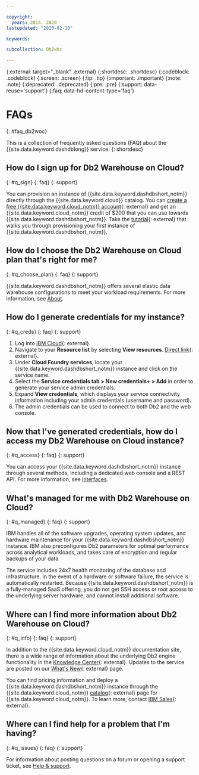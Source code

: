 ```yaml
---

copyright:
  years: 2014, 2020
lastupdated: "2020-02-10"

keywords: 

subcollection: Db2whc

---
```


<!-- Attribute definitions --> 
{:external: target="_blank" .external}
{:shortdesc: .shortdesc}
{:codeblock: .codeblock}
{:screen: .screen}
{:tip: .tip}
{:important: .important}
{:note: .note}
{:deprecated: .deprecated}
{:pre: .pre}
{:support: data-reuse='support'}
{:faq: data-hd-content-type='faq'}

# FAQs
{: #faq_db2woc}

This is a collection of frequently asked questions (FAQ) about the {{site.data.keyword.dashdblong}} service.
{: shortdesc}

## How do I sign up for Db2 Warehouse on Cloud?
{: #q_sign}
{: faq}
{: support}

You can provision an instance of {{site.data.keyword.dashdbshort_notm}} directly through the {{site.data.keyword.cloud}} catalog. You can [create a free {{site.data.keyword.cloud_notm}} account](https://cloud.ibm.com/registration?target=%2Fcatalog%2Fservices%2Fdb2-warehouse){: external} and get an {{site.data.keyword.cloud_notm}} credit of $200 that you can use towards {{site.data.keyword.dashdbshort_notm}}. Take the [tutorial](https://www.ibm.com/cloud/garage/dte/tutorial/ibm-db2-warehouse-cloud-getting-started-part-1){: external} that walks you through provisioning your first instance of {{site.data.keyword.dashdbshort_notm}}.

## How do I choose the Db2 Warehouse on Cloud plan that's right for me?
{: #q_choose_plan}
{: faq}
{: support}

{{site.data.keyword.dashdbshort_notm}} offers several elastic data warehouse configurations to meet your workload requirements. For more information, see [About](/docs/Db2whc?topic=Db2whc-about).

## How do I generate credentials for my instance?
{: #q_creds}
{: faq}
{: support}

1. Log into [IBM Cloud](https://cloud.ibm.com){: external}.
2. Navigate to your **Resource list** by selecting **View resources**. [Direct link](https://cloud.ibm.com/resources){: external}.
3. Under **Cloud Foundry services**, locate your {{site.data.keyword.dashdbshort_notm}} instance and click on the service name.  
4. Select the **Service credentials tab > New credentials+ > Add** in order to generate your service admin credentials.
5. Expand **View credentials**, which displays your service connectivity information including your admin credentials (username and password).
6. The admin credentials can be used to connect to both Db2 and the web console.

## Now that I've generated credentials, how do I access my Db2 Warehouse on Cloud instance?
{: #q_access}
{: faq}
{: support}

You can access your {{site.data.keyword.dashdbshort_notm}} instance through several methods, including a dedicated web console and a REST API. For more information, see [Interfaces](/docs/Db2whc?topic=Db2whc-interfaces).

## What's managed for me with Db2 Warehouse on Cloud?
{: #q_managed}
{: faq}
{: support}

IBM handles all of the software upgrades, operating system updates, and hardware maintenance for your {{site.data.keyword.dashdbshort_notm}} instance. IBM also preconfigures Db2 parameters for optimal performance across analytical workloads, and takes care of encryption and regular backups of your data. 

The service includes 24x7 health monitoring of the database and infrastructure. In the event of a hardware or software failure, the service is automatically restarted. Because {{site.data.keyword.dashdbshort_notm}} is a fully-managed SaaS offering, you do not get SSH access or root access to the underlying server hardware, and cannot install additional software.

## Where can I find more information about Db2 Warehouse on Cloud?
{: #q_info}
{: faq}
{: support}

In addition to the {{site.data.keyword.cloud_notm}} documentation site, there is a wide range of information about the underlying Db2 engine functionality in the [Knowledge Center](https://www.ibm.com/support/knowledgecenter/SS6NHC/com.ibm.swg.im.dashdb.kc.doc/welcome.html){: external}. Updates to the service are posted on our [What's New](https://www.ibm.com/support/pages/whats-new-ibm-db2-warehouse-cloud){: external} page. 

You can find pricing information and deploy a {{site.data.keyword.dashdbshort_notm}} instance through the {{site.data.keyword.cloud_notm}} [catalog](https://cloud.ibm.com/catalog/services/db2-warehouse){: external} page for {{site.data.keyword.cloud_notm}}. To learn more, contact [IBM Sales](https://www.ibm.com/contact/us/en/){: external}.

## Where can I find help for a problem that I'm having?
{: #q_issues}
{: faq}
{: support}

For information about posting questions on a forum or opening a support ticket, see [Help & support](/docs/Db2whc?topic=Db2whc-help_support).

